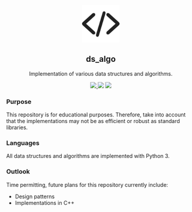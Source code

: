 <p align="center">
  <img src="https://github.com/mmore21/ds_algo/blob/master/images/icon.png" width="100" />
</p>

<h2 align="center">ds_algo</h2>
<p align="center">
  Implementation of various data structures and algorithms.
</p>
<p align="center">
  <a href="https://travis-ci.org/mmore21/ds_algo">
    <img src="https://travis-ci.org/mmore21/ds_algo.svg?branch=master" />
  </a>
  <img src="https://img.shields.io/github/repo-size/mmore21/ds_algo" />
  <img src="https://img.shields.io/github/last-commit/mmore21/ds_algo">
</p>

### Purpose

This repository is for educational purposes. Therefore, take into account that the implementations may not be as efficient or robust as standard libraries.

### Languages

All data structures and algorithms are implemented with Python 3.

### Outlook

Time permitting, future plans for this repository currently include:
* Design patterns
* Implementations in C++
